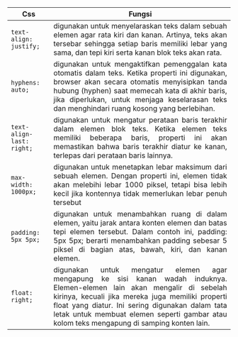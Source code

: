 | Css           | Fungsi        |
| ------------- | ------------- |
| `text-align: justify;`         | <div style="text-align: justify;">digunakan untuk menyelaraskan teks dalam sebuah elemen agar rata kiri dan kanan. Artinya, teks akan tersebar sehingga setiap baris memiliki lebar yang sama, dan tepi kiri serta kanan blok teks akan rata.</div>|
| `hyphens: auto;`           |<div style="text-align: justify;">digunakan untuk mengaktifkan pemenggalan kata otomatis dalam teks. Ketika properti ini digunakan, browser akan secara otomatis menyisipkan tanda hubung (hyphen) saat memecah kata di akhir baris, jika diperlukan, untuk menjaga keselarasan teks dan menghindari ruang kosong yang berlebihan.</div>| 
| `text-align-last: right;`           |<div style="text-align: justify;">digunakan untuk mengatur perataan baris terakhir dalam elemen blok teks. Ketika elemen teks memiliki beberapa baris, properti ini akan memastikan bahwa baris terakhir diatur ke kanan, terlepas dari perataan baris lainnya.</div>| 
| `max-width: 1000px;`           |<div style="text-align: justify;">digunakan untuk menetapkan lebar maksimum dari sebuah elemen. Dengan properti ini, elemen tidak akan melebihi lebar 1000 piksel, tetapi bisa lebih kecil jika kontennya tidak memerlukan lebar penuh tersebut</div>| 
| `padding: 5px 5px;`           |<div style="text-align: justify;">digunakan untuk menambahkan ruang di dalam elemen, yaitu jarak antara konten elemen dan batas tepi elemen tersebut. Dalam contoh ini, padding: 5px 5px; berarti menambahkan padding sebesar 5 piksel di bagian atas, bawah, kiri, dan kanan elemen.</div>|
| `float: right;`           |<div style="text-align: justify;">digunakan untuk mengatur elemen agar mengapung ke sisi kanan wadah induknya. Elemen-elemen lain akan mengalir di sebelah kirinya, kecuali jika mereka juga memiliki properti float yang diatur. Ini sering digunakan dalam tata letak untuk membuat elemen seperti gambar atau kolom teks mengapung di samping konten lain.</div>|